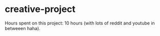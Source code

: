# creative-project

Hours spent on this project: 10 hours (with lots of reddit and youtube in betweeen haha).
